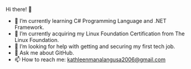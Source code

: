 Hi there! 👋

- 🔭 I’m currently learning C# Programming Language and .NET Framework.
- 🌱 I’m currently acquiring my Linux Foundation Certification from The Linux Foundation.
- 🤔 I’m looking for help with getting and securing my first tech job.
- 💬 Ask me about GitHub.
- 📫 How to reach me: kathleenmanalangusa2006@gmail.com
